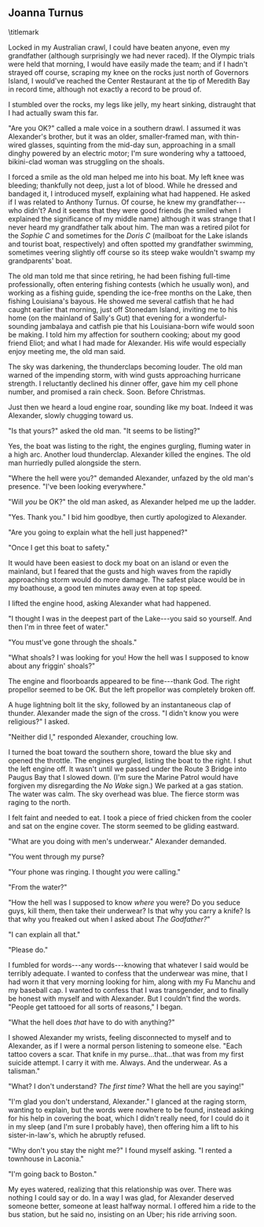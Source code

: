 ## Joanna Turnus
\titlemark

Locked in my Australian crawl, I could have beaten anyone, even my
grandfather (although surprisingly we had never raced). If the Olympic
trials were held that morning, I would have easily made the team; and if
I hadn't strayed off course, scraping my knee on the rocks just north of
Governors Island, I would've reached the Center Restaurant at the tip of
Meredith Bay in record time, although not exactly a record to be proud
of.

I stumbled over the rocks, my legs like jelly, my heart sinking,
distraught that I had actually swam this far.

"Are you OK?" called a male voice in a southern drawl. I assumed it was
Alexander's brother, but it was an older, smaller-framed man, with
thin-wired glasses, squinting from the mid-day sun, approaching in a
small dinghy powered by an electric motor; I'm sure wondering why a
tattooed, bikini-clad woman was struggling on the shoals.

I forced a smile as the old man helped me into his boat. My left knee
was bleeding; thankfully not deep, just a lot of blood. While he dressed
and bandaged it, I introduced myself, explaining what had happened. He
asked if I was related to Anthony Turnus. Of course, he knew my
grandfather---who didn't? And it seems that they were good friends (he
smiled when I explained the significance of my middle name) although it
was strange that I never heard my grandfather talk about him. The man
was a retired pilot for the *Sophie C* and sometimes for the *Doris C*
(mailboat for the Lake islands and tourist boat, respectively) and often
spotted my grandfather swimming, sometimes veering slightly off course
so its steep wake wouldn't swamp my grandparents' boat.

The old man told me that since retiring, he had been fishing full-time
professionally, often entering fishing contests (which he usually won),
and working as a fishing guide, spending the ice-free months on the
Lake, then fishing Louisiana's bayous. He showed me several catfish that
he had caught earlier that morning, just off Stonedam Island, inviting
me to his home (on the mainland of Sally's Gut) that evening for a
wonderful-sounding jambalaya and catfish pie that his Louisiana-born
wife would soon be making. I told him my affection for southern cooking;
about my good friend Eliot; and what I had made for Alexander. His wife
would especially enjoy meeting me, the old man said.

The sky was darkening, the thunderclaps becoming louder. The old man
warned of the impending storm, with wind gusts approaching hurricane
strength. I reluctantly declined his dinner offer, gave him my cell
phone number, and promised a rain check. Soon. Before Christmas.

Just then we heard a loud engine roar, sounding like my boat. Indeed it
was Alexander, slowly chugging toward us.

"Is that yours?" asked the old man. "It seems to be listing?"

Yes, the boat was listing to the right, the engines gurgling, fluming
water in a high arc. Another loud thunderclap. Alexander killed the
engines. The old man hurriedly pulled alongside the stern.

"Where the hell were you?" demanded Alexander, unfazed by the old man's
presence. "I've been looking everywhere."

"Will *you* be OK?" the old man asked, as Alexander helped me up the
ladder.

"Yes. Thank you." I bid him goodbye, then curtly apologized to
Alexander.

"Are you going to explain what the hell just happened?"

"Once I get this boat to safety."

It would have been easiest to dock my boat on an island or even the
mainland, but I feared that the gusts and high waves from the rapidly
approaching storm would do more damage. The safest place would be in my
boathouse, a good ten minutes away even at top speed.

I lifted the engine hood, asking Alexander what had happened.

"I thought I was in the deepest part of the Lake---you said so yourself.
And then I'm in three feet of water."

"You must've gone through the shoals."

"What shoals? I was looking for you! How the hell was I supposed to
know about any
friggin' shoals?"

The engine and floorboards appeared to be fine---thank God. The right
propellor seemed
to be OK. But the left propellor was completely broken off.

A huge lightning bolt lit the sky, followed by an instantaneous clap of
thunder. Alexander made the sign of the cross. "I didn't know you were
religious?" I asked.

"Neither did I," responded Alexander, crouching low.

I turned the boat toward the southern shore, toward the blue sky and
opened the throttle. The engines gurgled, listing the boat to the right.
I shut the left engine off. It wasn't until we passed under the Route 3
Bridge into Paugus Bay that I slowed down. (I'm sure the Marine Patrol
would have forgiven my disregarding the *No Wake* sign.) We parked at a
gas station. The water was calm. The sky overhead was blue. The fierce
storm was raging to the north.

I felt faint and needed to eat. I took a piece of fried chicken from the
cooler and sat on the engine cover. The storm seemed to be gliding
eastward.

"What are you doing with men's underwear." Alexander demanded.

"You went through my purse?

"Your phone was ringing. I thought *you* were calling."

"From the water?"

"How the hell was I supposed to know *where* you were? Do you seduce
guys, kill them, then take their underwear? Is that why you carry a
knife? Is that why you freaked out when I asked about *The Godfather?*"

"I can explain all that."

"Please do."

I fumbled for words---any words---knowing that whatever I said would be
terribly adequate. I wanted to confess that the underwear was mine, that
I had worn it that very morning looking for him, along with my Fu Manchu
and my baseball cap. I wanted to confess that I was transgender, and to
finally be honest with myself and with Alexander. But I couldn't find
the words. "People get tattooed for all sorts of reasons," I began.

"What the hell does *that* have to do with anything?"

I showed Alexander my wrists, feeling disconnected to myself and to
Alexander, as if I were a normal person listening to someone else. "Each
tattoo covers a scar. That knife in my purse...that...that was from my
first suicide attempt. I carry it with me. Always. And the underwear. As
a talisman."

"What? I don't understand? *The first time*? What the hell are you
saying!"

"I'm glad you don't understand, Alexander." I glanced at the raging
storm, wanting to explain, but the words were nowhere to be found,
instead asking for his help in covering the boat, which I didn't really
need, for I could do it in my sleep (and I'm sure I probably have), then
offering him a lift to his sister-in-law's, which he abruptly refused.

"Why don't you stay the night me?" I found myself asking. "I rented a
townhouse in Laconia."

"I'm going back to Boston."

My eyes watered, realizing that this relationship was over. There was
nothing I could say or do. In a way I was glad, for Alexander deserved
someone better, someone at least halfway normal. I offered him a ride to
the bus station, but he said no, insisting on an Uber; his ride arriving
soon.
